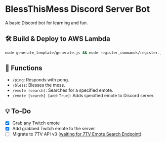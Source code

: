 # BlessThisMess Discord Server Bot

A basic Discord bot for learning and fun.

## 🛠️ Build & Deploy to AWS Lambda
```bash
node generate_template/generate.js && node register_commands/register.js && sam build && sam deploy
```

## 🤖 Functions
- ```/ping```: Responds with pong.
- ```/bless```: Blesses the mess.
- ```/emote [search]```: Searches for a specified emote.
- ```/emote [search] [add:True]```: Adds specified emote to Discord server.

## 💡 To-Do
- [x] Grab any Twitch emote
- [X] Add grabbed Twitch emote to the server
- [ ] Migrate to 7TV API v3 ([waiting for 7TV Emote Search Endpoint](https://github.com/SevenTV/API/blob/dev/internal/rest/v3/routes/emotes/emotes.go))
